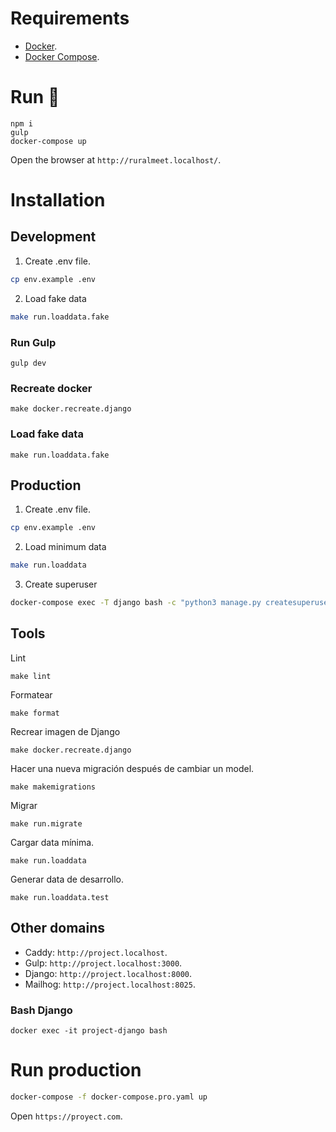 # Requirements

- [Docker](https://www.docker.com/).
- [Docker Compose](https://docs.docker.com/compose/install/).

# Run 🏃

```
npm i
gulp
docker-compose up
```

Open the browser at `http://ruralmeet.localhost/`.

# Installation

## Development

1. Create .env file.

```bash
cp env.example .env
```

2. Load fake data

``` bash
make run.loaddata.fake
```

### Run Gulp

```
gulp dev
```

### Recreate docker

```
make docker.recreate.django
```

### Load fake data

```
make run.loaddata.fake
```

## Production

1. Create .env file.

```bash
cp env.example .env
```

2. Load minimum data

``` bash
make run.loaddata
```

3. Create superuser

``` bash
docker-compose exec -T django bash -c "python3 manage.py createsuperuser"
```


## Tools

Lint

```shell
make lint
```

Formatear

```shell
make format
```

Recrear imagen de Django

```shell
make docker.recreate.django
```

Hacer una nueva migración después de cambiar un model.

```shell
make makemigrations
```

Migrar

```shell
make run.migrate
```

Cargar data mínima.

```shell
make run.loaddata
```

Generar data de desarrollo.

```shell
make run.loaddata.test
```

## Other domains

- Caddy: `http://project.localhost`.
- Gulp: `http://project.localhost:3000`.
- Django: `http://project.localhost:8000`.
- Mailhog: `http://project.localhost:8025`.

### Bash Django

``` shell
docker exec -it project-django bash
```

# Run production

``` sh
docker-compose -f docker-compose.pro.yaml up
```

Open `https://proyect.com`.
